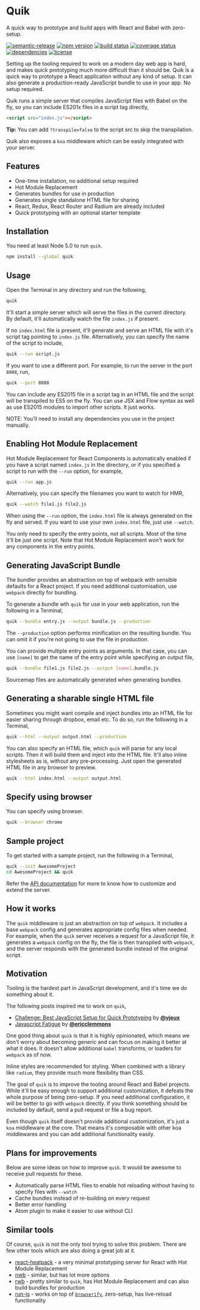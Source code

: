 Quik
====
A quick way to prototype and build apps with React and Babel with zero-setup.

[![semantic-release](https://img.shields.io/badge/%20%20%F0%9F%93%A6%F0%9F%9A%80-semantic--release-e10079.svg)](https://github.com/semantic-release/semantic-release)
[![npm version](https://badge.fury.io/js/quik.svg)](https://www.npmjs.com/quik)
[![build status](https://travis-ci.org/satya164/quik.svg?branch=master)](https://travis-ci.org/satya164/quik)
[![coverage status](https://coveralls.io/repos/github/satya164/quik/badge.svg?branch=master)](https://coveralls.io/github/satya164/quik?branch=master)
[![dependencies](https://david-dm.org/satya164/quik.svg)](https://david-dm.org/satya164/quik)
[![license](https://img.shields.io/npm/l/quik.svg)](http://opensource.org/licenses/mit-license.php)

Setting up the tooling required to work on a modern day web app is hard, and makes quick prototyping much more difficult than it should be. Quik is a quick way to prototype a React application without any kind of setup. It can also generate a production-ready JavaScript bundle to use in your app. No setup required.

Quik runs a simple server that compiles JavaScript files with Babel on the fly, so you can include ES201x files in a script tag directly,

```html
<script src="index.js"></script>
```

__Tip:__ You can add `?transpile=false` to the script src to skip the transpilation.

Quik also exposes a `koa` middleware which can be easily integrated with your server.

## Features

* One-time installation, no additional setup required
* Hot Module Replacement
* Generates bundles for use in production
* Generates single standalone HTML file for sharing
* React, Redux, React Router and Radium are already included
* Quick prototyping with an optional starter template

## Installation

You need at least Node 5.0 to run `quik`.

```sh
npm install --global quik
```

## Usage

Open the Terminal in any directory and run the following,

```sh
quik
```

It'll start a simple server which will serve the files in the current directory. By default, it'll automatically watch the file `index.js` if present.

If no `index.html` file is present, it'll generate and serve an HTML file with it's script tag pointing to `index.js` file. Alternatively, you can specify the name of the script to include,

```sh
quik --run script.js
```

If you want to use a different port. For example, to run the server in the port `8008`, run,

```sh
quik --port 8008
```

You can include any ES2015 file in a script tag in an HTML file and the script will be transpiled to ES5 on the fly. You can use JSX and Flow syntax as well as use ES2015 modules to import other scripts. It just works.

NOTE: You'll need to install any dependencies you use in the project manually.

## Enabling Hot Module Replacement

Hot Module Replacement for React Components is automatically enabled if you have a script named `index.js` in the directory, or if you specified a script to run with the `--run` option, for example,

```sh
quik --run app.js
```

Alternatively, you can specify the filenames you want to watch for HMR,

```sh
quik --watch file1.js file2.js
```

When using the `--run` option, the `index.html` file is always generated on the fly and served. If you want to use your own `index.html` file, just use `--watch`.

You only need to specify the entry points, not all scripts. Most of the time it'll be just one script. Note that Hot Module Replacement won't work for any components in the entry points.

## Generating JavaScript Bundle

The bundler provides an abstraction on top of webpack with sensible defaults for a React project. If you need additional customisation, use `webpack` directly for bundling.

To generate a bundle wth `quik` for use in your web application, run the following in a Terminal,

```sh
quik --bundle entry.js --output bundle.js --production
```

The `--production` option performs minification on the resulting bundle. You can omit it if you're not going to use the file in production.

You can provide multiple entry points as arguments. In that case, you can use `[name]` to get the name of the entry point while specifying an output file,

```sh
quik --bundle file1.js file2.js --output [name].bundle.js
```

Sourcemap files are automatically generated when generating bundles.

## Generating a sharable single HTML file

Sometimes you might want compile and inject bundles into an HTML file for easier sharing through dropbox, email etc. To do so, run the following in a Terminal,

```sh
quik --html --output output.html --production
```

You can also specify an HTML file, which `quik` will parse for any local scripts. Then it will build them and inject into the HTML file. It'll also inline stylesheets as is, without any pre-processing. Just open the generated HTML file in any browser to preview.

```sh
quik --html index.html --output output.html
```
## Specify using browser

You can specify using browser.

```sh
quik --browser chrome
```

## Sample project

To get started with a sample project, run the following in a Terminal,

```sh
quik --init AwesomeProject
cd AwesomeProject && quik
```

Refer the [API documentation](API.md) for more to know how to customize and extend the server.

## How it works

The `quik` middleware is just an abstraction on top of `webpack`. It includes a base `webpack` config and generates appropriate config files when needed. For example, when the `quik` server receives a request for a JavaScript file, it generates a `webpack` config on the fly, the file is then transpiled with `webpack`, and the server responds with the generated bundle instead of the original script.

## Motivation

Tooling is the hardest part in JavaScript development, and it's time we do something about it.

The following posts inspired me to work on `quik`,

* [Challenge: Best JavaScript Setup for Quick Prototyping](http://blog.vjeux.com/2015/javascript/challenge-best-javascript-setup-for-quick-prototyping.html) by [**@vjeux**](https://github.com/vjeux)
* [Javascript Fatigue](https://medium.com/@ericclemmons/javascript-fatigue-48d4011b6fc4) by [**@ericclemmons**](https://github.com/ericclemmons)

One good thing about `quik` is that it is highly opinionated, which means we don't worry about becoming generic and can focus on making it better at what it does. It doesn't allow additional `babel` transforms, or loaders for `webpack` as of now.

Inline styles are recommended for styling. When combined with a library like `radium`, they provide much more flexibility than CSS.

The goal of `quik` is to improve the tooling around React and Babel projects. While it'll be easy enough to support additional customization, it defeats the whole purpose of being zero-setup. If you need additional configuration, it will be better to go with `webpack` directly. If you think something should be included by default, send a pull request or file a bug report.

Even though `quik` itself doesn't provide additional customization, it's just a `koa` middleware at the core. That means it's composable with other koa middlewares and you can add additional functionality easily.

## Plans for improvements

Below are some ideas on how to improve `quik`. It would be awesome to receive pull requests for these.

* Automatically parse HTML files to enable hot reloading without having to specify files with `--watch`
* Cache bundles instead of re-building on every request
* Better error handling
* Atom plugin to make it easier to use without CLI

## Similar tools

Of course, `quik` is not the only tool trying to solve this problem. There are few other tools which are also doing a great job at it.

* [react-heatpack](https://github.com/insin/react-heatpack) - a very minimal prototyping server for React with Hot Module Replacement
* [nwb](https://github.com/insin/nwb) - similar, but has lot more options
* [rwb](https://github.com/petehunt/rwb) - pretty similar to `quik`, has Hot Module Replacement and can also build bundles for production
* [run-js](https://github.com/remixz/run-js) - works on top of [`browserify`](http://browserify.org/), zero-setup, has live-reload functionality
